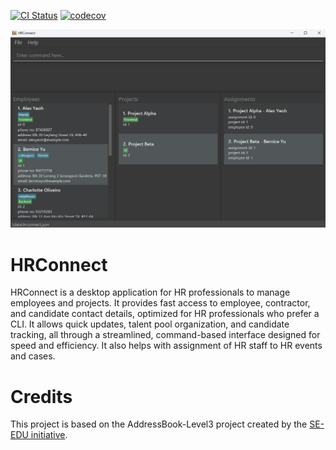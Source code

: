 [![CI Status](https://github.com/AY2425S1-CS2103T-T15-4/tp/workflows/Java%20CI/badge.svg)](https://github.com/AY2425S1-CS2103T-T15-4/tp/actions)
[![codecov](https://codecov.io/gh/AY2425S1-CS2103T-T15-4/tp/graph/badge.svg?token=134QRO3UI3)](https://codecov.io/gh/AY2425S1-CS2103T-T15-4/tp)

![Ui](docs/images/uiExample.png)

# HRConnect

HRConnect is a desktop application for HR professionals to manage employees and projects. It provides fast access to employee, contractor, and candidate contact details, optimized for HR professionals who prefer a CLI. It allows quick updates, talent pool organization, and candidate tracking, all through a streamlined, command-based interface designed for speed and efficiency. It also helps with assignment of HR staff to HR events and cases.

# Credits

This project is based on the AddressBook-Level3 project created by the [SE-EDU initiative](https://se-education.org).
